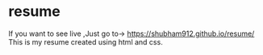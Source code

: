 # resume
If you want to see live ,Just go to->  https://shubham912.github.io/resume/
This is my resume created using html and css.
